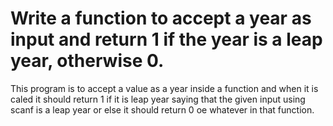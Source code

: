 # Write a function to accept a year as input and return 1 if the year is a leap year, otherwise 0.

This program is to accept a value as a year inside a function and when it is caled it should return 1 if it is leap year saying that the given input using scanf is a leap year or else it should return 0 oe whatever in that function.
